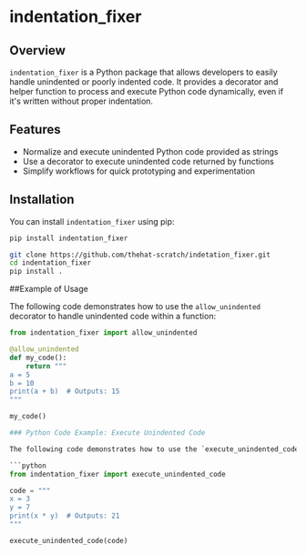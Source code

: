 # indentation_fixer

## Overview

`indentation_fixer` is a Python package that allows developers to easily handle unindented or poorly indented code. It provides a decorator and helper function to process and execute Python code dynamically, even if it's written without proper indentation.

## Features

- Normalize and execute unindented Python code provided as strings
- Use a decorator to execute unindented code returned by functions
- Simplify workflows for quick prototyping and experimentation

## Installation

You can install `indentation_fixer` using pip:

```bash
pip install indentation_fixer
```
```bash
git clone https://github.com/thehat-scratch/indetation_fixer.git
cd indentation_fixer
pip install .
```
##Example of Usage

The following code demonstrates how to use the `allow_unindented` decorator to handle unindented code within a function:

```python
from indentation_fixer import allow_unindented

@allow_unindented
def my_code():
    return """
a = 5
b = 10
print(a + b)  # Outputs: 15
"""

my_code()

### Python Code Example: Execute Unindented Code

The following code demonstrates how to use the `execute_unindented_code` function to execute unindented Python code:

```python
from indentation_fixer import execute_unindented_code

code = """
x = 3
y = 7
print(x * y)  # Outputs: 21
"""

execute_unindented_code(code)


